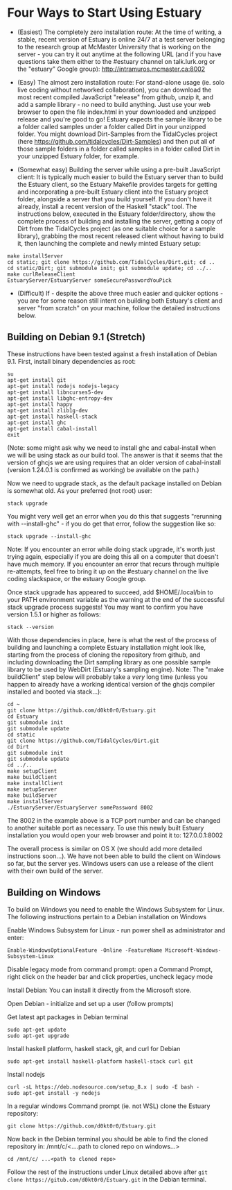 # Four Ways to Start Using Estuary

- (Easiest) The completely zero installation route: At the time of writing, a stable, recent version of Estuary is online
  24/7 at a test server belonging to the research group at McMaster University that is working
  on the server - you can try it out anytime at the following URL (and if you have
  questions take them either to the &num;estuary channel on talk.lurk.org
  or the "estuary" Google group): http://intramuros.mcmaster.ca:8002

- (Easy) The almost zero installation route: For stand-alone usage (ie. solo live coding without networked collaboration), you
  can download the most recent compiled JavaScript "release" from github, unzip it, and add a sample library - no need to
  build anything. Just use your web browser to open the file index.html in your downloaded and unzipped
  release and you're good to go! Estuary expects the sample library to be a folder called samples under a folder called Dirt in your unzipped folder. You might download Dirt-Samples from the TidalCycles project (here https://github.com/tidalcycles/Dirt-Samples) and then put all of those sample folders in a folder called samples in a folder called Dirt in your unzipped Estuary folder, for example.

- (Somewhat easy) Building the server while using a pre-built JavaScript client: It is typically much easier to build the Estuary server
  than to build the Estuary client, so the Estuary Makefile provides targets for getting and incorporating a pre-built Estuary client into the Estuary project folder, alongside a server that you build yourself. If you don't have it already, install a recent version of the Haskell "stack" tool. The instructions below, executed in the Estuary folder/directory, show the complete process of building and installing the server, getting a copy of Dirt from the TidalCycles project (as one suitable choice for a sample library), grabbing the most recent released client without having to build it, then launching the complete and newly minted Estuary setup:

```
make installServer
cd static; git clone https://github.com/TidalCycles/Dirt.git; cd ..
cd static/Dirt; git submodule init; git submodule update; cd ../..
make curlReleaseClient
EstuaryServer/EstuaryServer someSecurePasswordYouPick
```

- (Difficult) If - despite the above three much easier and quicker options - you are for some reason still intent on building
  both Estuary's client and server "from scratch" on your machine, follow the detailed instructions below.

## Building on Debian 9.1 (Stretch)

These instructions have been tested against a fresh
installation of Debian 9.1. First, install binary
dependencies as root:

```
su
apt-get install git
apt-get install nodejs nodejs-legacy
apt-get install libncurses5-dev
apt-get install libghc-entropy-dev
apt-get install happy
apt-get install zlib1g-dev
apt-get install haskell-stack
apt-get install ghc
apt-get install cabal-install
exit
```

(Note: some might ask why we need to install ghc and cabal-install when we will be using stack as our build tool.
The answer is that it seems that the version of ghcjs we are using requires that an older version of cabal-install
(version 1.24.0.1 is confirmed as working) be available on the path.)

Now we need to upgrade stack, as the default package installed
on Debian is somewhat old. As your preferred (not root) user:

```
stack upgrade
```

You might very well get an error when you do this that suggests "rerunning with
--install-ghc" - if you do get that error, follow the suggestion like so:

```
stack upgrade --install-ghc
```

Note: If you encounter an error while doing stack upgrade, it's worth just trying again,
especially if you are doing this all on a computer that doesn't have much memory. If
you encounter an error that recurs through multiple re-attempts, feel free to bring
it up on the &num;estuary channel on the live coding slackspace, or the estuary
Google group.

Once stack upgrade has appeared to succeed, add $HOME/.local/bin to your PATH environment
variable as the warning at the end of the successful stack upgrade process suggests! You
may want to confirm you have version 1.5.1 or higher as follows:

```
stack --version
```

With those dependencies in place, here is what the rest of the process of building
and launching a complete Estuary installation might look like, starting from the
process of cloning the repository from github, and including downloading the Dirt
sampling library as one possible sample library to be used by WebDirt (Estuary's
sampling engine). Note: The "make buildClient" step below will probably take a *very*
long time (unless you happen to already have a working identical version of the ghcjs
compiler installed and booted via stack...):

```
cd ~
git clone https://github.com/d0kt0r0/Estuary.git
cd Estuary
git submodule init
git submodule update
cd static
git clone https://github.com/TidalCycles/Dirt.git
cd Dirt
git submodule init
git submodule update
cd ../..
make setupClient
make buildClient
make installClient
make setupServer
make buildServer
make installServer
./EstuaryServer/EstuaryServer somePassword 8002
```

The 8002 in the example above is a TCP port number and can be changed to
another suitable port as necessary. To use this newly built Estuary installation
you would open your web browser and point it to: 127.0.0.1:8002

The overall process is similar on OS X (we should add more detailed instructions soon...).
We have not been able to build the client on Windows so far, but the server yes. Windows
users can use a release of the client with their own build of the server.



## Building on Windows

To build on Windows you need to enable the Windows Subsystem for Linux. The following instructions pertain to a Debian installation on Windows

Enable Windows Subsystem for Linux  - run power shell as administrator and enter:

```Enable-WindowsOptionalFeature -Online -FeatureName Microsoft-Windows-Subsystem-Linux```

Disable legacy mode from command prompt: open a Command Prompt, right click on the header bar and click properties, uncheck legacy mode

Install Debian: You can install it directly from the Microsoft store.

Open Debian - initialize and set up a user (follow prompts)

Get latest apt packages in Debian terminal
```
sudo apt-get update
sudo apt-get upgrade
```


Install haskell platform, haskell stack, git, and curl for Debian

```
sudo apt-get install haskell-platform haskell-stack curl git
```

Install nodejs

```
curl -sL https://deb.nodesource.com/setup_8.x | sudo -E bash -
sudo apt-get install -y nodejs
```

In a regular windows Command prompt (ie. not WSL) clone the Estuary repository:

```
git clone https://github.com/d0kt0r0/Estuary.git
```

Now back in the Debian terminal you should be able to find the cloned repository in: /mnt/c/<....path to cloned repo on windows...>

```
cd /mnt/c/ ...<path to cloned repo>
```

Follow the rest of the instructions under Linux detailed above after ```git clone https://gitub.com/d0kt0r0/Estuary.git``` in the Debian terminal.

